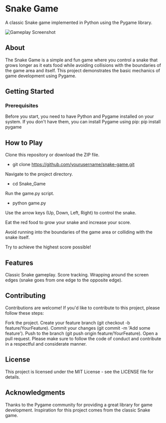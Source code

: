 # Snake Game

A classic Snake game implemented in Python using the Pygame library.

![Gameplay Screenshot](screenshot.png)

## About

The Snake Game is a simple and fun game where you control a snake that grows longer as it eats food while avoiding collisions with the boundaries of the game area and itself. This project demonstrates the basic mechanics of game development using Pygame.

## Getting Started

### Prerequisites

Before you start, you need to have Python and Pygame installed on your system. If you don't have them, you can install Pygame using pip:
pip install pygame


## How to Play
Clone this repository or download the ZIP file.
-  git clone https://github.com/yourusername/snake-game.git

Navigate to the project directory.
-  cd Snake_Game  

Run the game.py script.
-  python game.py
  
Use the arrow keys (Up, Down, Left, Right) to control the snake.  

Eat the red food to grow your snake and increase your score.  

Avoid running into the boundaries of the game area or colliding with the snake itself. 

Try to achieve the highest score possible!  

## Features
Classic Snake gameplay.
Score tracking.
Wrapping around the screen edges (snake goes from one edge to the opposite edge).

## Contributing
Contributions are welcome! If you'd like to contribute to this project, please follow these steps:

Fork the project.
Create your feature branch (git checkout -b feature/YourFeature).
Commit your changes (git commit -m 'Add some feature').
Push to the branch (git push origin feature/YourFeature).
Open a pull request.
Please make sure to follow the code of conduct and contribute in a respectful and considerate manner.

## License
This project is licensed under the MIT License - see the LICENSE file for details.

## Acknowledgments
Thanks to the Pygame community for providing a great library for game development.
Inspiration for this project comes from the classic Snake game.
